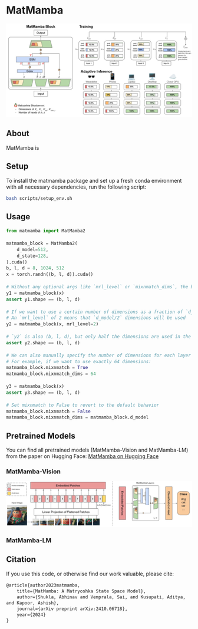 # MatMamba
![MatMamba](assets/blog1.jpg)

## About
MatMamba is 

## Setup
To install the matmamba package and set up a fresh conda environment with all necessary dependencies, run the following script:

```bash
bash scripts/setup_env.sh
```

## Usage

```python
from matmamba import MatMamba2

matmamba_block = MatMamba2(
    d_model=512,
    d_state=128,
).cuda()
b, l, d = 8, 1024, 512
x = torch.randn((b, l, d)).cuda()

# Without any optional args like `mrl_level` or `mixnmatch_dims`, the block behaves like a regular Mamba2 block
y1 = matmamba_block(x)
assert y1.shape == (b, l, d)

# If we want to use a certain number of dimensions as a fraction of `d_model`, we can use the optional `mrl_level` argument. 
# An `mrl_level` of 2 means that `d_model/2` dimensions will be used
y2 = matmamba_block(x, mrl_level=2)

# `y2` is also (b, l, d), but only half the dimensions are used in the internal computation of the block
assert y2.shape == (b, l, d)

# We can also manually specify the number of dimensions for each layer using its `mixnmatch_dims` parameter. 
# For example, if we want to use exactly 64 dimensions:
matmamba_block.mixnmatch = True
matmamba_block.mixnmatch_dims = 64

y3 = matmamba_block(x)
assert y3.shape == (b, l, d)

# Set mixnmatch to False to revert to the default behavior
matmamba_block.mixnmatch = False
matmamba_block.mixnmatch_dims = matmamba_block.d_model

```

## Pretrained Models

You can find all pretrained models (MatMamba-Vision and MatMamba-LM) from the paper on Hugging Face: [MatMamba on Hugging Face](https://huggingface.co/collections/scaledfoundations/matmamba-670701480fa415dc2de60453)

### MatMamba-Vision
![MatMamba-Vision](assets/blog2.jpg)

### MatMamba-LM

## Citation

If you use this code, or otherwise find our work valuable, please cite:

```
@article{author2023matmamba,
    title={MatMamba: A Matryoshka State Space Model},
    author={Shukla, Abhinav and Vemprala, Sai, and Kusupati, Aditya, and Kapoor, Ashish},
    journal={arXiv preprint arXiv:2410.06718},
    year={2024}
}
```